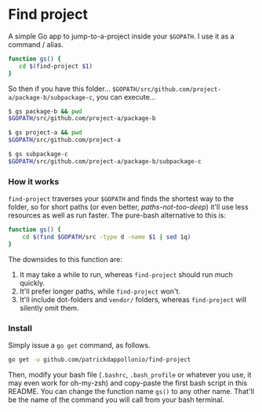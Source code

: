 # Find project

A simple Go app to jump-to-a-project inside your `$GOPATH`. I use it as a command / alias.

```bash
function gs() {
   cd $(find-project $1)
}
```

So then if you have this folder... `$GOPATH/src/github.com/project-a/package-b/subpackage-c`, you can execute...

```bash
$ gs package-b && pwd
$GOPATH/src/github.com/project-a/package-b

$ gs project-a && pwd
$GOPATH/src/github.com/project-a

$ gs subpackage-c
$GOPATH/src/github.com/project-a/package-b/subpackage-c
```

### How it works

`find-project` traverses your `$GOPATH` and finds the shortest way to the folder, so for short paths (or even better, _paths-not-too-deep_) it'll use less resources as well as run faster. The pure-bash alternative to this is:

```bash
function gs() {
    cd $(find $GOPATH/src -type d -name $1 | sed 1q)
}
```

The downsides to this function are:

1. It may take a while to run, whereas `find-project` should run much quickly.
2. It'll prefer longer paths, while `find-project` won't.
3. It'll include dot-folders and `vendor/` folders, whereas `find-project` will silently omit them.

### Install

Simply issue a `go get` command, as follows.

```bash
go get -u github.com/patrickdappollonio/find-project
```

Then, modify your bash file (`.bashrc`, `.bash_profile` or whatever you use, it may even work for oh-my-zsh) and copy-paste the first bash script in this README. You can change the function name `gs()` to any other name. That'll be the name of the command you will call from your bash terminal.

